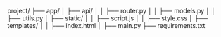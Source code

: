  project/
├── app/
│   ├── api/
│   │   ├── router.py
│   │   ├── models.py
│   │   ├── utils.py
│   ├── static/
│   │   ├── script.js
│   │   ├── style.css
│   ├── templates/
│   │   ├── index.html
│   ├── main.py
├── requirements.txt